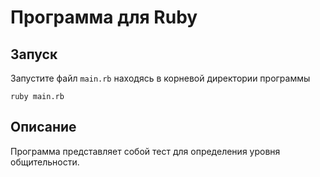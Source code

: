 # Программа для Ruby

## Запуск
Запустите файл `main.rb` находясь в корневой директории программы
```
ruby main.rb
```

## Описание
Программа представляет собой тест для определения уровня общительности.
